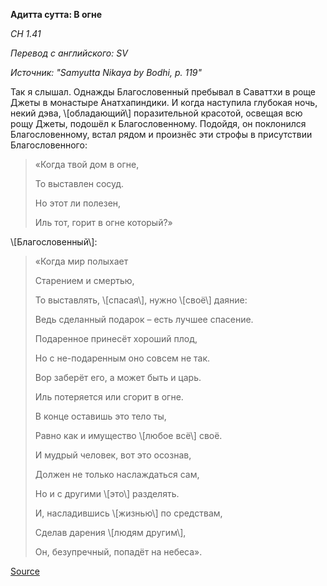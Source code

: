 **Адитта сутта: В огне**

*СН 1\.41*

*Перевод с английского: SV*

*Источник: "Samyutta Nikaya by Bodhi, p\. 119"*

Так я слышал\. Однажды Благословенный пребывал в Саваттхи в роще Джеты в монастыре Анатхапиндики\. И когда наступила глубокая ночь, некий дэва, \\[обладающий\\] поразительной красотой, освещая всю рощу Джеты, подошёл к Благословенному\. Подойдя, он поклонился Благословенному, встал рядом и произнёс эти строфы в присутствии Благословенного:

> «Когда твой дом в огне, 
>
> То выставлен сосуд\. 
>
> Но этот ли полезен, 
>
> Иль тот, горит в огне который?»

\\[Благословенный\\]:

> «Когда мир полыхает 
>
> Старением и смертью, 
>
> То выставлять, \\[спасая\\], нужно \\[своё\\] даяние: 
>
> Ведь сделанный подарок – есть лучшее спасение\. 
>
> Подаренное принесёт хороший плод, 
>
> Но с не\-подаренным оно совсем не так\. 
>
> Вор заберёт его, а может быть и царь\. 
>
> Иль потеряется или сгорит в огне\. 
>
> В конце оставишь это тело ты, 
>
> Равно как и имущество \\[любое всё\\] своё\. 
>
> И мудрый человек, вот это осознав, 
>
> Должен не только наслаждаться сам, 
>
> Но и с другими \\[это\\] разделять\. 
>
> И, насладившись \\[жизнью\\] по средствам, 
>
> Сделав дарения \\[людям другим\\], 
>
> Он, безупречный, попадёт на небеса»\.

[Source](https://www\.theravada\.ru/Teaching/Canon/Suttanta/Texts/sn1_41\-aditta\-sutta\-sv\.htm)